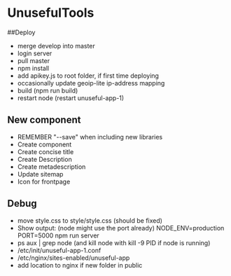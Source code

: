 # UnusefulTools

##Deploy 
* merge develop into master 
* login server 
* pull master 
* npm install
* add apikey.js to root folder, if first time deploying
* occasionally update geoip-lite ip-address mapping
* build (npm run build)
* restart node (restart unuseful-app-1)

## New component
* REMEMBER "--save" when including new libraries
* Create component
* Create concise title
* Create Description
* Create metadescription
* Update sitemap
* Icon for frontpage

## Debug
* move style.css to style/style.css (should be fixed)
* Show output: (node might use the port already) NODE_ENV=production PORT=5000 npm run server
* ps aux | grep node (and kill node with kill -9 PID if node is running)
* /etc/init/unuseful-app-1.conf
* /etc/nginx/sites-enabled/unuseful-app
* add location to nginx if new folder in public

